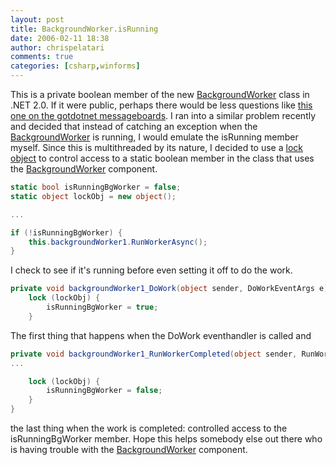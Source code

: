 ```yaml
---
layout: post
title: BackgroundWorker.isRunning
date: 2006-02-11 18:38
author: chrispelatari
comments: true
categories: [csharp,winforms]
---
```


This is a private boolean member of the new [BackgroundWorker](http://msdn2.microsoft.com/en-us/library/system.componentmodel.backgroundworker.aspx) class in .NET 2.0. If it were public, perhaps there would be less questions
like [this one on the gotdotnet messageboards](http://www.gotdotnet.com/Community/MessageBoard/Thread.aspx?id=359244). I ran into a similar problem recently
and decided that instead of catching an exception when the [BackgroundWorker](http://msdn2.microsoft.com/en-us/library/system.componentmodel.backgroundworker.aspx) is running, I would emulate the isRunning member myself.
Since this is multithreaded by its nature, I decided to use a [lock object](http://www.mono-project.com/Coding_Guidelines#Locking_and_Threading) to control access to a static boolean member in the class that uses
the [BackgroundWorker](http://msdn2.microsoft.com/en-us/library/system.componentmodel.backgroundworker.aspx) component.

```csharp
static bool isRunningBgWorker = false;
static object lockObj = new object();

...

if (!isRunningBgWorker) {
	this.backgroundWorker1.RunWorkerAsync();
}
```

I check to see if it's running before even setting it off to do the work.

```csharp
private void backgroundWorker1_DoWork(object sender, DoWorkEventArgs e) {
	lock (lockObj) {
		isRunningBgWorker = true;
	}
```

The first thing that happens when the DoWork eventhandler is called and

```csharp
private void backgroundWorker1_RunWorkerCompleted(object sender, RunWorkerCompletedEventArgs e) {
...

	lock (lockObj) {
		isRunningBgWorker = false;
	}
}
```

the last thing when the work is completed: controlled access to the
isRunningBgWorker member. Hope this helps somebody else out there who is having
trouble with the [BackgroundWorker](http://msdn2.microsoft.com/en-us/library/system.componentmodel.backgroundworker.aspx) component.
